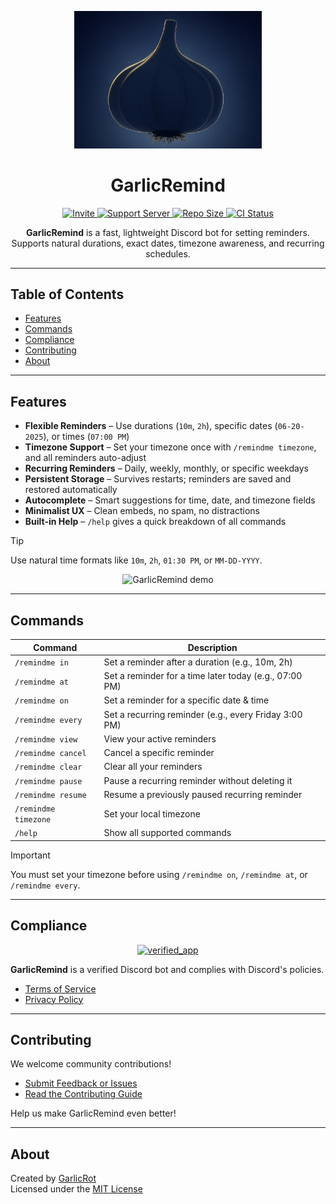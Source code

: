 <p align="center">
  <img src="icon.png" width="300" alt="GarlicRemind logo" />
</p>

<h1 align="center">GarlicRemind</h1>

<p align="center">
  <a href="https://discord.com/oauth2/authorize?client_id=1381036586304667820&scope=bot+applications.commands&permissions=2147576832">
    <img src="https://img.shields.io/badge/Invite-Bot-5865F2?logo=discord&logoColor=white" alt="Invite" />
  </a>
  <a href="https://discord.gg/X4rwss4DRg">
    <img src="https://img.shields.io/badge/Support-Server-5865F2?logo=discord&logoColor=white" alt="Support Server" />
  </a>
  <a href="https://github.com/GarlicRot/GarlicRemind">
    <img src="https://img.shields.io/github/repo-size/GarlicRot/GarlicRemind" alt="Repo Size" />
  </a>
  <a href="https://github.com/GarlicRot/GarlicRemind/actions/workflows/ci.yml">
    <img src="https://github.com/GarlicRot/GarlicRemind/actions/workflows/ci.yml/badge.svg" alt="CI Status" />
  </a>
</p>

<p align="center">
  <strong>GarlicRemind</strong> is a fast, lightweight Discord bot for setting reminders.  
  Supports natural durations, exact dates, timezone awareness, and recurring schedules.
</p>

---

## Table of Contents

- [Features](#features)
- [Commands](#commands)
- [Compliance](#compliance)
- [Contributing](#contributing)
- [About](#about)

---

## Features

-  **Flexible Reminders** – Use durations (`10m`, `2h`), specific dates (`06-20-2025`), or times (`07:00 PM`)
-  **Timezone Support** – Set your timezone once with `/remindme timezone`, and all reminders auto-adjust
-  **Recurring Reminders** – Daily, weekly, monthly, or specific weekdays
-  **Persistent Storage** – Survives restarts; reminders are saved and restored automatically
-  **Autocomplete** – Smart suggestions for time, date, and timezone fields
-  **Minimalist UX** – Clean embeds, no spam, no distractions
-  **Built-in Help** – `/help` gives a quick breakdown of all commands

> [!TIP]
> Use natural time formats like `10m`, `2h`, `01:30 PM`, or `MM-DD-YYYY`.

<p align="center">
  <img src="https://garlic.tulipterminal.com/SeRU1/kaWoPate64.gif/raw" alt="GarlicRemind demo" width="600" />
</p>

---

## Commands

| Command              | Description                                                 |
|----------------------|-------------------------------------------------------------|
| `/remindme in`       | Set a reminder after a duration (e.g., 10m, 2h)             |
| `/remindme at`       | Set a reminder for a time later today (e.g., 07:00 PM)      |
| `/remindme on`       | Set a reminder for a specific date & time                   |
| `/remindme every`    | Set a recurring reminder (e.g., every Friday 3:00 PM)       |
| `/remindme view`     | View your active reminders                                  |
| `/remindme cancel`   | Cancel a specific reminder                                  |
| `/remindme clear`    | Clear all your reminders                                    |
| `/remindme pause`    | Pause a recurring reminder without deleting it                        |
| `/remindme resume`   | Resume a previously paused recurring reminder                         |
| `/remindme timezone` | Set your local timezone                                     |
| `/help`              | Show all supported commands                                 |

> [!IMPORTANT]
> You must set your timezone before using `/remindme on`, `/remindme at`, or `/remindme every`.

---

## Compliance

<p align="center">
  <a href="https://discord.com/discovery/applications/1381036586304667820">
    <img src="https://cdn3.emoji.gg/emojis/1576-verified-app.png" height="75" alt="verified_app" />
  </a>
</p>
<p align="left">
  <strong>GarlicRemind</strong> is a verified Discord bot and complies with Discord's policies.
</p>

- [Terms of Service](https://garlicrot.github.io/GarlicRemind/terms.md)
- [Privacy Policy](https://garlicrot.github.io/GarlicRemind/privacy.md)

---

## Contributing

We welcome community contributions!

- [Submit Feedback or Issues](https://github.com/GarlicRot/GarlicRemind/issues/new/choose)
- [Read the Contributing Guide](https://github.com/GarlicRot/GarlicRemind/blob/main/CONTRIBUTING.md)

Help us make GarlicRemind even better!

---

## About

Created by [GarlicRot](https://github.com/GarlicRot)  
Licensed under the [MIT License](./LICENSE)
